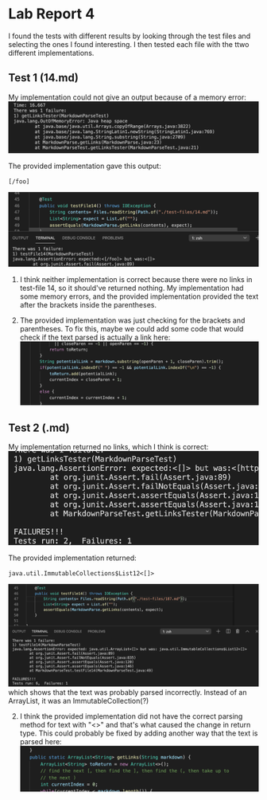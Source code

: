 # Lab Report 4

I found the tests with different results by looking through the test files and selecting the ones I found interesting. I then tested each file with the ttwo different implementations.

## Test 1 (14.md)
My implementation could not give an output because of a memory error:
![Image](test14md1.png)

The provided implementation gave this output:
```
[/foo]
```
![Image](test14md2.png)

1. I think neither implementation is correct because there were no links in test-file 14, so it should've returned nothing. My implementation had some memory errors, and the provided implementation provided the text after the brackets inside the parentheses.

2. The provided implementation was just checking for the brackets and parentheses. To fix this, maybe we could add some code that would check if the text parsed is actually a link here:
![Image](test14md3.png)

## Test 2 (.md)
My implementation returned no links, which I think is correct:
![Image](test187md2.png)

The provided implementation returned:
```
java.util.ImmutableCollections$List12<[]>
```
![Image](test187md1.png)
which shows that the text was probably parsed incorrectly. Instead of an ArrayList, it was an ImmutableCollection(?)

2. I think the provided implementation did not have the correct parsing method for text with "<>" and that's what caused the change in return type. This could probably be fixed by adding another way that the text is parsed here:
![Image](test187md3.png)